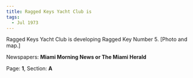 ```yaml
---  
title: Ragged Keys Yacht Club is  
tags:  
  - Jul 1973  
---  
```

  
Ragged Keys Yacht Club is developing Ragged Key Number 5. [Photo and map.]  
  
Newspapers: **Miami Morning News or The Miami Herald**  
  
Page: **1**, Section: **A** 
